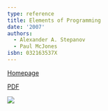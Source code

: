 ```yaml
---
type: reference
title: Elements of Programming
date: '2007'
authors:
  - Alexander A. Stepanov
  - Paul McJones
isbn: 032163537X
---
```

[Homepage](http://www.elementsofprogramming.com)

[PDF](http://elementsofprogramming.com/eop_coloredlinks.pdf)

![](/media/books/stepanov.jpg)
